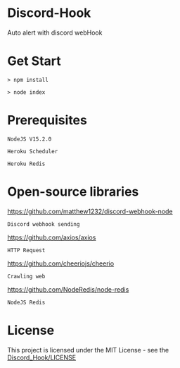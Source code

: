 # Discord-Hook
Auto alert with discord webHook
# Get Start
    > npm install

    > node index
# Prerequisites
    NodeJS V15.2.0

    Heroku Scheduler
    
    Heroku Redis
# Open-source libraries
https://github.com/matthew1232/discord-webhook-node

    Discord webhook sending
    
https://github.com/axios/axios

    HTTP Request

https://github.com/cheeriojs/cheerio
    
    Crawling web
    
https://github.com/NodeRedis/node-redis

    NodeJS Redis
# License
This project is licensed under the MIT License - see the [Discord_Hook/LICENSE](LICENSE)
